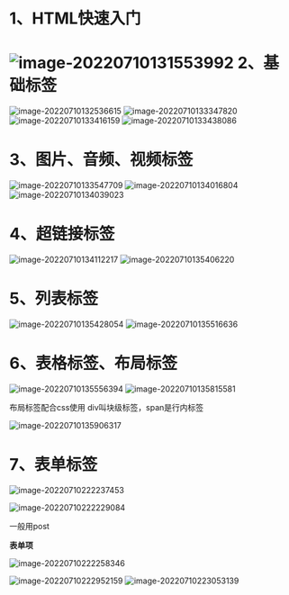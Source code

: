 # 1、HTML快速入门

# ![image-20220710131553992](C:/Users/23893/AppData/Roaming/Typora/typora-user-images/image-20220710131553992.png)	2、基础标签

![image-20220710132536615](C:/Users/23893/AppData/Roaming/Typora/typora-user-images/image-20220710132536615.png)	![image-20220710133347820](C:/Users/23893/AppData/Roaming/Typora/typora-user-images/image-20220710133347820.png)	![image-20220710133416159](C:/Users/23893/AppData/Roaming/Typora/typora-user-images/image-20220710133416159.png)	![image-20220710133438086](C:/Users/23893/AppData/Roaming/Typora/typora-user-images/image-20220710133438086.png)	

# 3、图片、音频、视频标签

![image-20220710133547709](C:/Users/23893/AppData/Roaming/Typora/typora-user-images/image-20220710133547709.png)	![image-20220710134016804](C:/Users/23893/AppData/Roaming/Typora/typora-user-images/image-20220710134016804.png)	![image-20220710134039023](C:/Users/23893/AppData/Roaming/Typora/typora-user-images/image-20220710134039023.png)	

# 4、超链接标签

![image-20220710134112217](C:/Users/23893/AppData/Roaming/Typora/typora-user-images/image-20220710134112217.png)	![image-20220710135406220](C:/Users/23893/AppData/Roaming/Typora/typora-user-images/image-20220710135406220.png)	

# 5、列表标签

![image-20220710135428054](C:/Users/23893/AppData/Roaming/Typora/typora-user-images/image-20220710135428054.png)	![image-20220710135516636](C:/Users/23893/AppData/Roaming/Typora/typora-user-images/image-20220710135516636.png)	

# 6、表格标签、布局标签

![image-20220710135556394](C:/Users/23893/AppData/Roaming/Typora/typora-user-images/image-20220710135556394.png)	![image-20220710135815581](C:/Users/23893/AppData/Roaming/Typora/typora-user-images/image-20220710135815581.png)	

布局标签配合css使用  div叫块级标签，span是行内标签

![image-20220710135906317](C:/Users/23893/AppData/Roaming/Typora/typora-user-images/image-20220710135906317.png)

# 7、表单标签

![image-20220710222237453](C:/Users/23893/AppData/Roaming/Typora/typora-user-images/image-20220710222237453.png)

![image-20220710222229084](C:/Users/23893/AppData/Roaming/Typora/typora-user-images/image-20220710222229084.png)

一般用post

**表单项**

![image-20220710222258346](C:/Users/23893/AppData/Roaming/Typora/typora-user-images/image-20220710222258346.png)	

![image-20220710222952159](C:/Users/23893/AppData/Roaming/Typora/typora-user-images/image-20220710222952159.png)	![image-20220710223053139](C:/Users/23893/AppData/Roaming/Typora/typora-user-images/image-20220710223053139.png)	